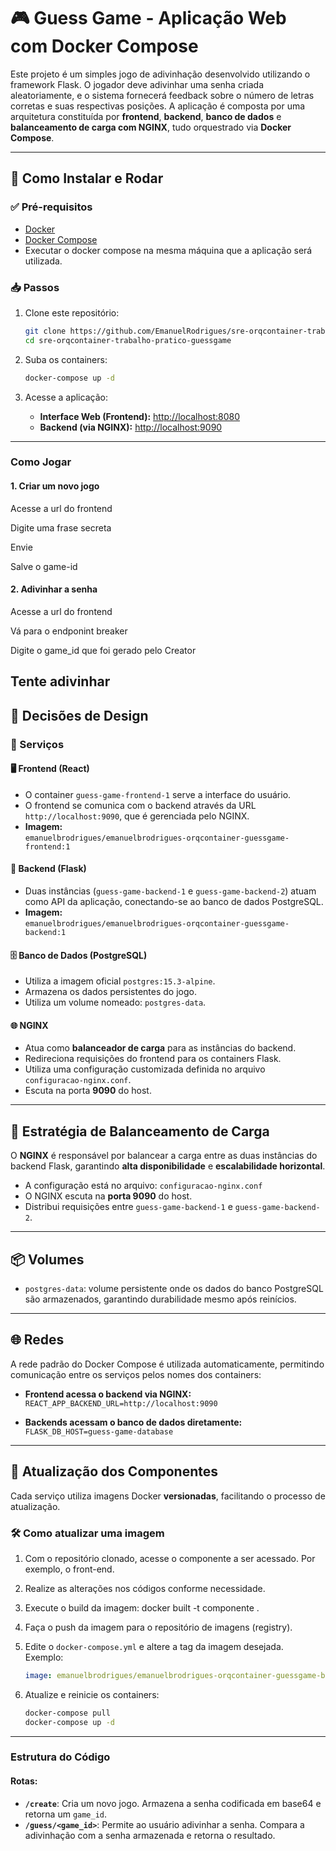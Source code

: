 # 🎮 Guess Game - Aplicação Web com Docker Compose

Este projeto é um simples jogo de adivinhação desenvolvido utilizando o framework Flask. O jogador deve adivinhar uma senha criada aleatoriamente, e o sistema fornecerá feedback sobre o número de letras corretas e suas respectivas posições. A aplicação é composta por uma arquitetura constituída por **frontend**, **backend**, **banco de dados** e **balanceamento de carga com NGINX**, tudo orquestrado via **Docker Compose**.

---

## 🚀 Como Instalar e Rodar

### ✅ Pré-requisitos

- [Docker](https://docs.docker.com/get-docker/)
- [Docker Compose](https://docs.docker.com/compose/install/)
- Executar o docker compose na mesma máquina que a aplicação será utilizada.
### 📥 Passos

1. Clone este repositório:

   ```bash
   git clone https://github.com/EmanuelRodrigues/sre-orqcontainer-trabalho-pratico-guessgame
   cd sre-orqcontainer-trabalho-pratico-guessgame
   ```

2. Suba os containers:

   ```bash
   docker-compose up -d
   ```

3. Acesse a aplicação:

   - **Interface Web (Frontend):** [http://localhost:8080](http://localhost:8080)
   - **Backend (via NGINX):** [http://localhost:9090](http://localhost:9090)

---
### Como Jogar

#### 1. Criar um novo jogo
Acesse a url do frontend

Digite uma frase secreta

Envie

Salve o game-id


#### 2. Adivinhar a senha

Acesse a url do frontend

Vá para o endponint breaker

Digite o game_id que foi gerado pelo Creator

Tente adivinhar
---

## 📐 Decisões de Design

### 🔧 Serviços

#### 🖥️ Frontend (React)

- O container `guess-game-frontend-1` serve a interface do usuário.
- O frontend se comunica com o backend através da URL `http://localhost:9090`, que é gerenciada pelo NGINX.
- **Imagem:**  
  `emanuelbrodrigues/emanuelbrodrigues-orqcontainer-guessgame-frontend:1`

#### 🧠 Backend (Flask)

- Duas instâncias (`guess-game-backend-1` e `guess-game-backend-2`) atuam como API da aplicação, conectando-se ao banco de dados PostgreSQL.
- **Imagem:**  
  `emanuelbrodrigues/emanuelbrodrigues-orqcontainer-guessgame-backend:1`

#### 🗄️ Banco de Dados (PostgreSQL)

- Utiliza a imagem oficial `postgres:15.3-alpine`.
- Armazena os dados persistentes do jogo.
- Utiliza um volume nomeado: `postgres-data`.

#### 🌐 NGINX

- Atua como **balanceador de carga** para as instâncias do backend.
- Redireciona requisições do frontend para os containers Flask.
- Utiliza uma configuração customizada definida no arquivo `configuracao-nginx.conf`.
- Escuta na porta **9090** do host.

---

## 🔁 Estratégia de Balanceamento de Carga

O **NGINX** é responsável por balancear a carga entre as duas instâncias do backend Flask, garantindo **alta disponibilidade** e **escalabilidade horizontal**.

- A configuração está no arquivo: `configuracao-nginx.conf`
- O NGINX escuta na **porta 9090** do host.
- Distribui requisições entre `guess-game-backend-1` e `guess-game-backend-2`.

---

## 📦 Volumes

- `postgres-data`: volume persistente onde os dados do banco PostgreSQL são armazenados, garantindo durabilidade mesmo após reinícios.

---

## 🌐 Redes

A rede padrão do Docker Compose é utilizada automaticamente, permitindo comunicação entre os serviços pelos nomes dos containers:

- **Frontend acessa o backend via NGINX:**  
  `REACT_APP_BACKEND_URL=http://localhost:9090`

- **Backends acessam o banco de dados diretamente:**  
  `FLASK_DB_HOST=guess-game-database`

---

## 🔄 Atualização dos Componentes

Cada serviço utiliza imagens Docker **versionadas**, facilitando o processo de atualização.

### 🛠️ Como atualizar uma imagem
1. Com o repositório clonado, acesse o componente a ser acessado. Por exemplo, o front-end.

2. Realize as alterações nos códigos conforme necessidade.

3. Execute o build da imagem: docker built -t componente .

4. Faça o push da imagem para o repositório de imagens (registry).

5. Edite o `docker-compose.yml` e altere a tag da imagem desejada.  
   Exemplo:

   ```yaml
   image: emanuelbrodrigues/emanuelbrodrigues-orqcontainer-guessgame-backend:2
   ```

2. Atualize e reinicie os containers:

   ```bash
   docker-compose pull
   docker-compose up -d
   ```

---
### Estrutura do Código

#### Rotas:

- **`/create`**: Cria um novo jogo. Armazena a senha codificada em base64 e retorna um `game_id`.
- **`/guess/<game_id>`**: Permite ao usuário adivinhar a senha. Compara a adivinhação com a senha armazenada e retorna o resultado.